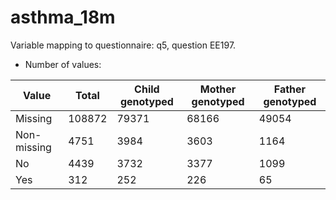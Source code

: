 # asthma_18m
Variable mapping to questionnaire: q5, question EE197.
- Number of values:

| Value | Total | Child genotyped | Mother genotyped | Father genotyped |
| ----- | ----- | --------------- | ---------------- | ---------------- |
| Missing | 108872 | 79371 | 68166 | 49054 |
| Non-missing | 4751 | 3984 | 3603 | 1164 |
| No | 4439 | 3732 | 3377 |1099 |
| Yes | 312 | 252 | 226 |65 |



